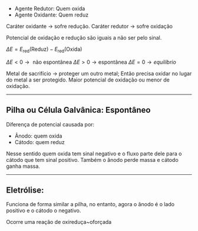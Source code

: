 - Agente Redutor: Quem oxida
- Agente Oxidante: Quem reduz

Caráter oxidante -> sofre redução. 
Caráter redutor -> sofre oxidação 

Potencial de oxidação e redução são iguais a não ser pelo sinal. 

$\Delta E  = E_{\text{red}}(\text{Reduz}) - E_{\text{red}}(\text{Oxida})$

$\Delta E<0 \to \text{ não espontânea}$
$\Delta E > 0 \to \text{espontânea}$
$\Delta E = 0 \to equilíbrio$


Metal de sacrifício -> proteger um outro metal; Então precisa oxidar no lugar do metal a ser protegido. Maior potencial de oxidação ou menor de oxidação. 

---
## Pilha ou Célula Galvânica: Espontâneo 

 
Diferença de potencial causada por:
- Ânodo: quem oxida
- Cátodo: quem reduz

Nesse sentido quem oxida tem sinal negativo e o fluxo parte dele para o cátodo que tem sinal positivo. Também o ânodo perde massa e cátodo ganha massa. 

---

## Eletrólise:

Funciona de forma similar a pilha, no entanto, agora o ânodo é o lado positivo e o cátodo o negativo. 

Ocorre uma reação de oxireduça~oforçada 